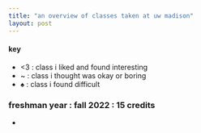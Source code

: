 ```yaml
---
title: "an overview of classes taken at uw madison"
layout: post
---
```


#### key
* <3 : class i liked and found interesting
* ~ : class i thought was okay or boring
* ♠ : class i found difficult

### freshman year : fall 2022 : 15 credits
* 
